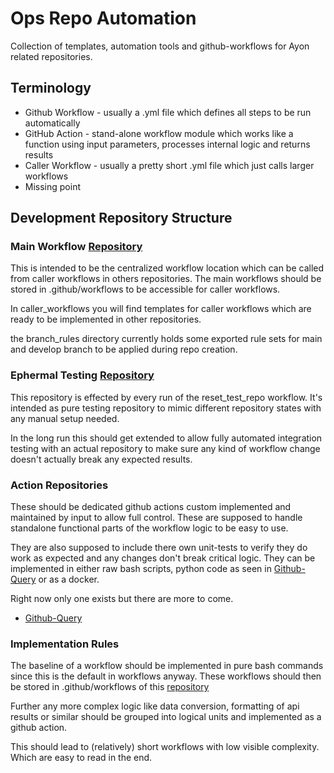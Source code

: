 # Ops Repo Automation

Collection of templates, automation tools and github-workflows for Ayon related repositories.

## Terminology

* Github Workflow - usually a .yml file which defines all steps to be run automatically
* GitHub Action - stand-alone workflow module which works like a function using input parameters, processes internal logic and returns results
* Caller Workflow - usually a pretty short .yml file which just calls larger workflows
* Missing point

## Development Repository Structure

### Main Workflow [Repository](https://github.com/ynput/ops-repo-automation)

This is intended to be the centralized workflow location which can be called from caller workflows in others repositories.
The main workflows should be stored in .github/workflows to be accessible for caller workflows.

In caller_workflows you will find templates for caller workflows which are ready to be implemented in other repositories.

the branch_rules directory currently holds some exported rule sets for main and develop branch to be applied during repo creation.

### Ephermal Testing [Repository](https://github.com/ynput/ayon-addon-action-testing)

This repository is effected by every run of the reset_test_repo workflow. It's intended as pure testing repository to mimic different repository states with any manual setup needed.

In the long run this should get extended to allow fully automated integration testing with an actual repository to make sure any kind of workflow change doesn't actually break any expected results.

### Action Repositories

These should be dedicated github actions custom implemented and maintained by input to allow full control.
These are supposed to handle standalone functional parts of the workflow logic to be easy to use.

They are also supposed to include there own unit-tests to verify they do work as expected and any changes don't break critical logic.
They can be implemented in either raw bash scripts, python code as seen in [Github-Query](https://github.com/ynput/github-query) or as a docker.

Right now only one exists but there are more to come.

* [Github-Query](https://github.com/ynput/github-query)

### Implementation Rules

The baseline of a workflow should be implemented in pure bash commands since this is the default in workflows anyway.
These workflows should then be stored in .github/workflows of this [repository]((https://github.com/ynput/ayon-addon-action-testing))

Further any more complex logic like data conversion, formatting of api results or similar should be grouped into logical units and implemented as a github action.

This should lead to (relatively) short workflows with low visible complexity. Which are easy to read in the end.
